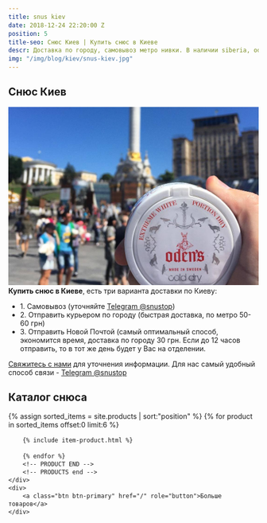```yaml
---
title: snus kiev
date: 2018-12-24 22:20:00 Z
position: 5
title-seo: Снюс Киев | Купить снюс в Киеве
descr: Доставка по городу, самовывоз метро нивки. В наличии siberia, odens, lyft, thunder, general и другие. Звоните +380675680230
img: "/img/blog/kiev/snus-kiev.jpg"
---
```


<section class="mb-4">
	<h1>Снюс Киев</h1>
	<div class="row">
		<div class="col-md-7">
			<img class="img-fluid" src="/img/blog/kiev/snus-kiev.jpg" alt="Снюс Киев">
		</div>
		<div class="col-md-5">
			<strong>Купить снюс в Киеве</strong>, есть три варианта доставки по Киеву:
			<ul>
				<li>1. Самовывоз (уточняйте <a href="//t.me/snustop" target="_blank" title="Telegram"><i class="icon-telegram"></i>Telegram @snustop</a>)</li>
				<li>2. Отправить курьером по городу (быстрая доставка, по метро 50-60 грн)</li>
				<li>3. Отправить Новой Почтой (самый оптимальный способ, экономится время, доставка по городу 30 грн. Если до 12 часов отправить, то в тот же день будет у Вас на отделении.</li>
			</ul>
			<p><a href="#contactModal" data-toggle="modal" data-target="#contactModal">Свяжитесь с нами</a> для уточнения информации. Для нас самый удобный способ связи - <a href="//t.me/snustop" target="_blank" title="Telegram"><i class="icon-telegram"></i>Telegram @snustop</a></p>
		</div>
	</div>
</section>

<section class="mb-4">
	<h2>Каталог снюса</h2>
	<div class="row">
		<!-- PRODUCTS start -->
		<!-- PRODUCT START -->
		{% assign sorted_items = site.products | sort:"position" %}
		{% for product in sorted_items offset:0 limit:6 %}
		
		{% include item-product.html %}

		{% endfor %}
		<!-- PRODUCT END -->
		<!-- PRODUCTS end -->
	</div>
	<div>
		<a class="btn btn-primary" href="/" role="button">Больше товаров</a>
	</div>
</section>